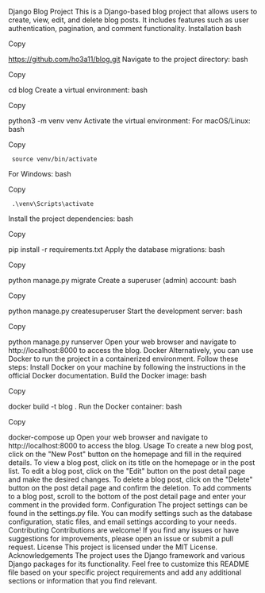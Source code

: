 Django Blog Project
This is a Django-based blog project that allows users to create, view, edit, and delete blog posts. It includes features such as user authentication, pagination, and comment functionality.
Installation
bash

Copy

   https://github.com/ho3a11/blog.git
Navigate to the project directory:
bash

Copy

   cd blog
Create a virtual environment:
bash

Copy

   python3 -m venv venv
Activate the virtual environment:
For macOS/Linux:
bash

Copy

     source venv/bin/activate
For Windows:
bash

Copy

     .\venv\Scripts\activate
Install the project dependencies:
bash

Copy

   pip install -r requirements.txt
Apply the database migrations:
bash

Copy

   python manage.py migrate
Create a superuser (admin) account:
bash

Copy

   python manage.py createsuperuser
Start the development server:
bash

Copy

   python manage.py runserver
Open your web browser and navigate to http://localhost:8000 to access the blog.
Docker
Alternatively, you can use Docker to run the project in a containerized environment. Follow these steps:
Install Docker on your machine by following the instructions in the official Docker documentation.
Build the Docker image:
bash

Copy

   docker build -t blog .
Run the Docker container:
bash

Copy

   docker-compose up
Open your web browser and navigate to http://localhost:8000 to access the blog.
Usage
To create a new blog post, click on the "New Post" button on the homepage and fill in the required details.
To view a blog post, click on its title on the homepage or in the post list.
To edit a blog post, click on the "Edit" button on the post detail page and make the desired changes.
To delete a blog post, click on the "Delete" button on the post detail page and confirm the deletion.
To add comments to a blog post, scroll to the bottom of the post detail page and enter your comment in the provided form.
Configuration
The project settings can be found in the settings.py file. You can modify settings such as the database configuration, static files, and email settings according to your needs.
Contributing
Contributions are welcome! If you find any issues or have suggestions for improvements, please open an issue or submit a pull request.
License
This project is licensed under the MIT License.
Acknowledgements
The project uses the Django framework and various Django packages for its functionality.
Feel free to customize this README file based on your specific project requirements and add any additional sections or information that you find relevant.
